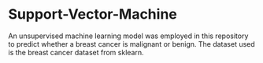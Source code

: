 # Support-Vector-Machine
An unsupervised machine learning model was employed in this repository to predict whether a breast cancer is malignant or benign. The dataset used is the breast cancer dataset from sklearn.
